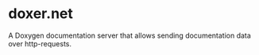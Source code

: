 # doxer.net
A Doxygen documentation server that allows sending documentation data over http-requests.
